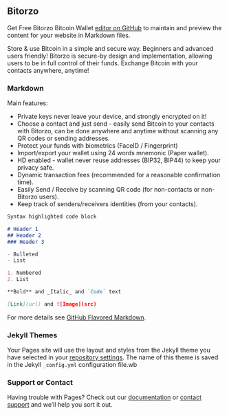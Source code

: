## Bitorzo 

Get Free Bitorzo Bitcoin Wallet [editor on GitHub](https://play.google.com/store/apps/details?id=com.bitorzo.wallet) to maintain and preview the content for your website in Markdown files.

Store & use Bitcoin in a simple and secure way. Beginners and advanced users friendly! Bitorzo is secure-by design and implementation, allowing users to be in full control of their funds. Exchange Bitcoin with your contacts anywhere, anytime!




### Markdown

Main features:
- Private keys never leave your device, and strongly encrypted on it!
- Choose a contact and just send - easily send Bitcoin to your contacts with Bitorzo, can be done anywhere and anytime without scanning any QR codes or sending addresses.
- Protect your funds with biometrics (FaceID / Fingerprint)
- Import/export your wallet using 24 words mnemonic (Paper wallet).
- HD enabled - wallet never reuse addresses (BIP32, BIP44) to keep your privacy safe.
- Dynamic transaction fees (recommended for a reasonable confirmation time).
- Easily Send / Receive by scanning QR code (for non-contacts or non-Bitorzo users).
- Keep track of senders/receivers identities (from your contacts).
```markdown
Syntax highlighted code block

# Header 1
## Header 2
### Header 3

- Bulleted
- List

1. Numbered
2. List

**Bold** and _Italic_ and `Code` text

[Link](url) and ![Image](src)
```

For more details see [GitHub Flavored Markdown](https://guides.github.com/features/mastering-markdown/).

### Jekyll Themes

Your Pages site will use the layout and styles from the Jekyll theme you have selected in your [repository settings](https://github.com/Tamirs2702/bitorzonet/settings). The name of this theme is saved in the Jekyll `_config.yml` configuration file.wb

### Support or Contact

Having trouble with Pages? Check out our [documentation](https://docs.github.com/categories/github-pages-basics/) or [contact support](https://github.com/contact) and we’ll help you sort it out.
